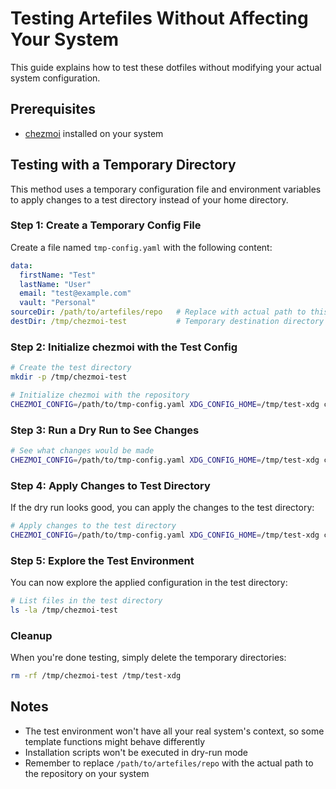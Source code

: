 # Testing Artefiles Without Affecting Your System

This guide explains how to test these dotfiles without modifying your actual system configuration.

## Prerequisites

- [chezmoi](https://chezmoi.io/) installed on your system

## Testing with a Temporary Directory

This method uses a temporary configuration file and environment variables to apply changes to a test directory instead of your home directory.

### Step 1: Create a Temporary Config File

Create a file named `tmp-config.yaml` with the following content:

```yaml
data:
  firstName: "Test"
  lastName: "User"
  email: "test@example.com"
  vault: "Personal"
sourceDir: /path/to/artefiles/repo   # Replace with actual path to this repository
destDir: /tmp/chezmoi-test           # Temporary destination directory
```

### Step 2: Initialize chezmoi with the Test Config

```bash
# Create the test directory
mkdir -p /tmp/chezmoi-test

# Initialize chezmoi with the repository
CHEZMOI_CONFIG=/path/to/tmp-config.yaml XDG_CONFIG_HOME=/tmp/test-xdg chezmoi init --source=/path/to/artefiles/repo
```

### Step 3: Run a Dry Run to See Changes

```bash
# See what changes would be made
CHEZMOI_CONFIG=/path/to/tmp-config.yaml XDG_CONFIG_HOME=/tmp/test-xdg chezmoi apply --dry-run --verbose
```

### Step 4: Apply Changes to Test Directory

If the dry run looks good, you can apply the changes to the test directory:

```bash
# Apply changes to the test directory
CHEZMOI_CONFIG=/path/to/tmp-config.yaml XDG_CONFIG_HOME=/tmp/test-xdg chezmoi apply
```

### Step 5: Explore the Test Environment

You can now explore the applied configuration in the test directory:

```bash
# List files in the test directory
ls -la /tmp/chezmoi-test
```

### Cleanup

When you're done testing, simply delete the temporary directories:

```bash
rm -rf /tmp/chezmoi-test /tmp/test-xdg
```

## Notes

- The test environment won't have all your real system's context, so some template functions might behave differently
- Installation scripts won't be executed in dry-run mode
- Remember to replace `/path/to/artefiles/repo` with the actual path to the repository on your system